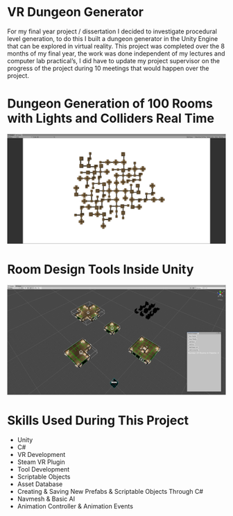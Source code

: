 # VR Dungeon Generator
For my final year project / dissertation I decided to investigate procedural level generation, to do this I built a dungeon generator in the Unity Engine that can be explored in virtual reality. This project was completed over the 8 months of my final year, the work was done independent of my lectures and computer lab practical’s, I did have to update my project supervisor on the progress of the project during 10 meetings that would happen over the project.
# Dungeon Generation of 100 Rooms with Lights and Colliders Real Time
![Dungeon Generation GIF](https://raw.githubusercontent.com/geohan98/geohan98.github.io/master/Images/g0RyJadKTs.gif)
# Room Design Tools Inside Unity
![Room Design](https://raw.githubusercontent.com/geohan98/geohan98.github.io/master/Images/Unity_KL1eGaUMI2.png)
# Skills Used During This Project
* Unity
* C#
* VR Development
* Steam VR Plugin
* Tool Development
* Scriptable Objects
* Asset Database
* Creating & Saving New Prefabs & Scriptable Objects Through C#
* Navmesh & Basic AI
* Animation Controller & Animation Events




